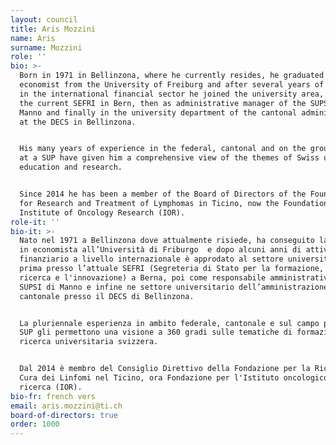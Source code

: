 ```yaml
---
layout: council
title: Aris Mozzini
name: Aris
surname: Mozzini
role: ''
bio: >-
  Born in 1971 in Bellinzona, where he currently resides, he graduated as an
  economist from the University of Freiburg and after several years of activity
  in the international financial sector he joined the university area, first at
  the current SEFRI in Bern, then as administrative manager of the SUPSI in
  Manno and finally in the university department of the cantonal administration
  at the DECS in Bellinzona. 


  His many years of experience in the federal, cantonal and on the ground domain
  at a SUP have given him a comprehensive view of the themes of Swiss university
  education and research.  


  Since 2014 he has been a member of the Board of Directors of the Foundation
  for Research and Treatment of Lymphomas in Ticino, now the Foundation for the
  Institute of Oncology Research (IOR).
role-it: ''
bio-it: >-
  Nato nel 1971 a Bellinzona dove attualmente risiede, ha conseguito la licenza
  in economista all’Università di Friburgo  e dopo alcuni anni di attività nel
  finanziario a livello internazionale è approdato al settore universitario,
  prima presso l’attuale SEFRI (Segreteria di Stato per la formazione, la
  ricerca e l'innovazione) a Berna, poi come responsabile amministrativo della
  SUPSI di Manno e infine ne settore universitario dell’amministrazione
  cantonale presso il DECS di Bellinzona. 


  La pluriennale esperienza in ambito federale, cantonale e sul campo presso una
  SUP gli permettono una visione a 360 gradi sulle tematiche di formazione e
  ricerca universitaria svizzera.  


  Dal 2014 è membro del Consiglio Direttivo della Fondazione per la Ricerca e la
  Cura dei Linfomi nel Ticino, ora Fondazione per l'Istituto oncologico di
  ricerca (IOR).
bio-fr: french vers
email: aris.mozzini@ti.ch
board-of-directors: true
order: 1000
---
```


